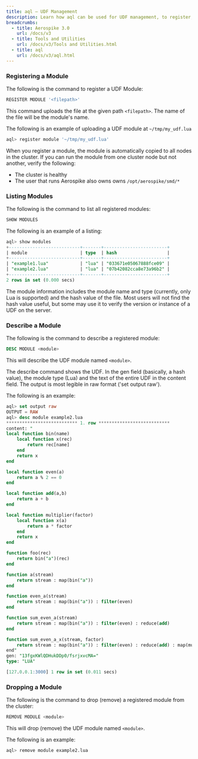 ```yaml
---
title: aql – UDF Management
description: Learn how aql can be used for UDF management, to register, list describe or drop a UDF module.
breadcrumbs:
  - title: Aerospike 3.0
    url: /docs/v3
  - title: Tools and Utilities
    url: /docs/v3/Tools and Utilities.html
  - title: aql
    url: /docs/v3/aql.html
---
```


### Registering a Module

The following is the command to register a UDF Module:

```sql
REGISTER MODULE '<filepath>'
```

This command uploads the file at the given path `<filepath>`. The name of the file will be the module's name.

The following is an example of uploading a UDF module at `~/tmp/my_udf.lua`

```sql
aql> register module '~/tmp/my_udf.lua'
```
When you register a module, the module is automatically copied to all nodes in the cluster. If you can run the module from one cluster node but not another, verify the following:

- The cluster is healthy
- The user that runs Aerospike also owns owns `/opt/aerospike/smd/*`

### Listing Modules

The following is the command to list all registered modules:

```sql
SHOW MODULES
```

The following is an example of a listing:

```sql
aql> show modules
+---------------------------+-------+------------------------+
| module                    | type  | hash                   |
+---------------------------+-------+------------------------+
| "example1.lua"            | "lua" | "033671e05067888fce09" |
| "example2.lua"            | "lua" | "07b42082cca8e73a96b2" |
+---------------------------+-------+------------------------+
2 rows in set (0.000 secs)
```

The module information includes the module name and type (currently, only Lua is supported) and the hash value of the file.  Most users will not find the hash value useful, but some may use it to verify the version or instance of a UDF on the server.

### Describe a Module

The following is the command to describe a registered module:

```sql
DESC MODULE <module>
```

This will describe the UDF module named `<module>`.

The describe command shows the UDF. In the gen field (basically, a hash value), the module type (Lua)  and the text of the entire UDF in the content field. The output is most legible in raw format ('set output raw').

The following is an example:

```sql
aql> set output raw
OUTPUT = RAW
aql> desc module example2.lua
*************************** 1. row ***************************
content: "
local function bin(name)
    local function x(rec)
        return rec[name]
    end
    return x
end

local function even(a)
    return a % 2 == 0
end

local function add(a,b)
    return a + b
end

local function multiplier(factor)
    local function x(a)
        return a * factor
    end
    return x
end

function foo(rec)
    return bin("a")(rec)
end

function a(stream)
    return stream : map(bin("a"))
end

function even_a(stream)
    return stream : map(bin("a")) : filter(even)
end

function sum_even_a(stream)
    return stream : map(bin("a")) : filter(even) : reduce(add)
end

function sum_even_a_x(stream, factor)
    return stream : map(bin("a")) : filter(even) : reduce(add) : map(multiplier(factor))
end"
gen: "13fgxKWlQDHukDDp0/fsrjxvcMA="
type: "LUA"

[127.0.0.1:3000] 1 row in set (0.011 secs)
```

### Dropping a Module

The following is the command to drop (remove) a registered module from the cluster:

```sql
REMOVE MODULE <module>
```

This will drop (remove) the UDF module named `<module>`.

The following is an example:

```sql
aql> remove module example2.lua
```
